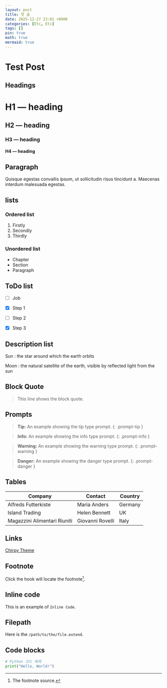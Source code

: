 ```yaml
---
layout: post
title: 첫 글
date: 2025-12-27 23:01 +0900
categories: [Etc, Etc]
tags: []
pin: true
math: true
mermaid: true
---
```


# Test Post

## Headings

# H1 — heading
## H2 — heading
### H3 — heading
#### H4 — heading


## Paragraph

Quisque egestas convallis ipsum, ut sollicitudin risus tincidunt a. Maecenas interdum malesuada egestas.


## lists

### Ordered list

1. Firstly
2. Secondly
3. Thirdly

### Unordered list
- Chapter
- Section
- Paragraph


## ToDo list

- [ ] Job
- [x] Step 1
- [ ] Step 2
- [x] Step 3


## Description list

Sun
: the star around which the earth orbits

Moon
: the natural satellite of the earth, visible by reflected light from the sun


## Block Quote

> This line shows the block quote.


## Prompts

> **Tip:** An example showing the tip type prompt.
{: .prompt-tip }

> **Info:** An example showing the info type prompt.
{: .prompt-info }

> **Warning:** An example showing the warning type prompt.
{: .prompt-warning }

> **Danger:** An example showing the danger type prompt.
{: .prompt-danger }


## Tables

| Company                      | Contact          | Country |
| ---------------------------- | ---------------- | ------- |
| Alfreds Futterkiste          | Maria Anders     | Germany |
| Island Trading               | Helen Bennett    | UK      |
| Magazzini Alimentari Riuniti | Giovanni Rovelli | Italy   |


## Links

[Chirpy Theme](https://github.com/cotes2020/jekyll-theme-chirpy)


## Footnote

Click the hook will locate the footnote[^1].

[^1]: The footnote source.


## Inline code

This is an example of `Inline Code`.


## Filepath

Here is the `/path/to/the/file.extend`.


## Code blocks

```python
# Python 코드 예제
print("Hello, World!")
```

